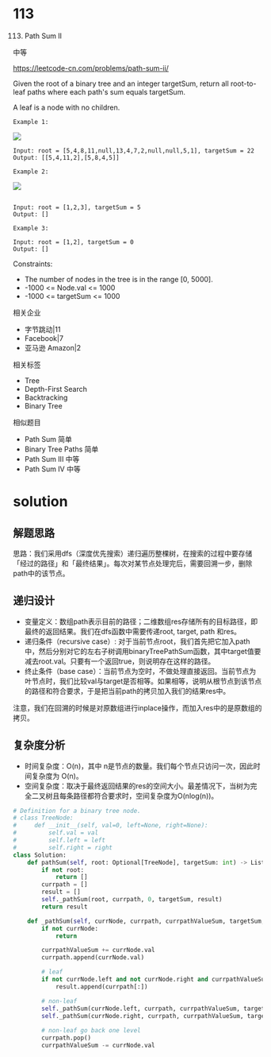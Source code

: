 
# 113

113. Path Sum II

中等


https://leetcode-cn.com/problems/path-sum-ii/


Given the root of a binary tree and an integer targetSum, return all root-to-leaf paths where each path's sum equals targetSum.

A leaf is a node with no children.

```
Example 1:
```
![](https://assets.leetcode.com/uploads/2021/01/18/pathsumii1.jpg)


```
Input: root = [5,4,8,11,null,13,4,7,2,null,null,5,1], targetSum = 22
Output: [[5,4,11,2],[5,8,4,5]]

Example 2:
```
![](https://assets.leetcode.com/uploads/2021/01/18/pathsum2.jpg)
```

Input: root = [1,2,3], targetSum = 5
Output: []

Example 3:

Input: root = [1,2], targetSum = 0
Output: []
```

Constraints:

- The number of nodes in the tree is in the range [0, 5000].
- -1000 <= Node.val <= 1000
- -1000 <= targetSum <= 1000

相关企业
- 字节跳动|11
- Facebook|7
- 亚马逊 Amazon|2

相关标签
- Tree
- Depth-First Search
- Backtracking
- Binary Tree

相似题目
- Path Sum
简单
- Binary Tree Paths
简单
- Path Sum III
中等
- Path Sum IV
中等


# solution

## 解题思路
思路：我们采用dfs（深度优先搜索）递归遍历整棵树，在搜索的过程中要存储「经过的路径」和「最终结果」。每次对某节点处理完后，需要回溯一步，删除path中的该节点。
## 递归设计
- 变量定义：数组path表示目前的路径；二维数组res存储所有的目标路径，即最终的返回结果。我们在dfs函数中需要传递root, target, path 和res。
- 递归条件（recursive case）: 对于当前节点root，我们首先把它加入path中，然后分别对它的左右子树调用binaryTreePathSum函数，其中target值要减去root.val。只要有一个返回true，则说明存在这样的路径。
- 终止条件（base case）：当前节点为空时，不做处理直接返回。当前节点为叶节点时，我们比较val与target是否相等。如果相等，说明从根节点到该节点的路径和符合要求，于是把当前path的拷贝加入我们的结果res中。

注意，我们在回溯的时候是对原数组进行inplace操作，而加入res中的是原数组的拷贝。

## 复杂度分析
- 时间复杂度：O(n)，其中 n是节点的数量。我们每个节点只访问一次，因此时间复杂度为 O(n)。
- 空间复杂度：取决于最终返回结果的res的空间大小。最差情况下，当树为完全二叉树且每条路径都符合要求时，空间复杂度为O(nlog(n))。

```py
# Definition for a binary tree node.
# class TreeNode:
#     def __init__(self, val=0, left=None, right=None):
#         self.val = val
#         self.left = left
#         self.right = right
class Solution:
    def pathSum(self, root: Optional[TreeNode], targetSum: int) -> List[List[int]]:
        if not root:
            return []
        currpath = []
        result = []
        self._pathSum(root, currpath, 0, targetSum, result)
        return result

    def _pathSum(self, currNode, currpath, currpathValueSum, targetSum, result):
        if not currNode:
            return

        currpathValueSum += currNode.val
        currpath.append(currNode.val)

        # leaf 
        if not currNode.left and not currNode.right and currpathValueSum == targetSum:
            result.append(currpath[:])

        # non-leaf
        self._pathSum(currNode.left, currpath, currpathValueSum, targetSum, result)
        self._pathSum(currNode.right, currpath, currpathValueSum, targetSum, result)
        
        # non-leaf go back one level
        currpath.pop()
        currpathValueSum -= currNode.val
```